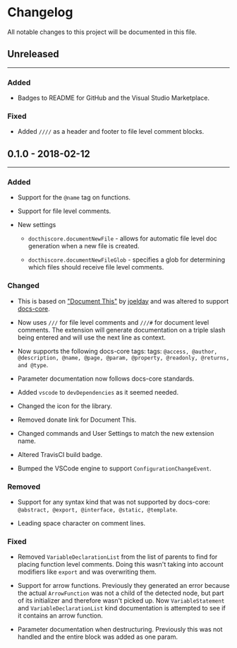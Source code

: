 # Changelog

All notable changes to this project will be documented in this file.

## Unreleased
---

### Added

* Badges to README for GitHub and the Visual Studio Marketplace.

### Fixed

* Added `////` as a header and footer to file level comment blocks.

## 0.1.0 - 2018-02-12
---
### Added

* Support for the `@name` tag on functions.

* Support for file level comments.

* New settings

  * `docthiscore.documentNewFile` - allows for automatic file level doc generation when a new file is created.

  * `docthiscore.documentNewFileGlob` - specifies a glob for determining which files should receive file level comments.

### Changed

* This is based on ["Document This"](https://github.com/joelday/vscode-docthis) by [joelday](https://github.com/joelday) and was altered to support [docs-core](https://github.com/tjbenton/docs).

* Now  uses `///` for file level comments and `///#` for document level comments.  The extension will generate documentation on a triple slash being entered and will use the next line as context.

* Now supports the following docs-core tags: tags: `@access, @author, @description, @name, @page, @param, @property, @readonly, @returns, and @type`.

* Parameter documentation now follows docs-core standards.

* Added `vscode` to `devDependencies` as it seemed needed.

* Changed the icon for the library.

* Removed donate link for Document This.

* Changed commands and User Settings to match the new extension name.

* Altered TravisCI build badge.

* Bumped the VSCode engine to support `ConfigurationChangeEvent`.

### Removed

* Support for any syntax kind that was not supported by docs-core: `@abstract, @export, @interface, @static, @template`.

* Leading space character on comment lines.

### Fixed

* Removed `VariableDeclarationList` from the list of parents to find for placing function level comments.  Doing this wasn't taking into account modifiers like `export` and was overwriting them.

* Support for arrow functions.  Previously they generated an error because the actual `ArrowFunction` was not a child of the detected node, but part of its initializer and therefore wasn't picked up.  Now `VariableStatement` and `VariableDeclarationList` kind documentation is attempted to see if it contains an arrow function.

* Parameter documentation when destructuring.  Previously this was not handled and the entire block was added as one param.